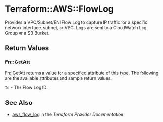 # Terraform::AWS::FlowLog

Provides a VPC/Subnet/ENI Flow Log to capture IP traffic for a specific network
interface, subnet, or VPC. Logs are sent to a CloudWatch Log Group or a S3 Bucket.

## Return Values

### Fn::GetAtt

Fn::GetAtt returns a value for a specified attribute of this type. The following are the available attributes and sample return values.

`Id` - The Flow Log ID.

## See Also

* [aws_flow_log](https://www.terraform.io/docs/providers/aws/r/flow_log.html) in the _Terraform Provider Documentation_